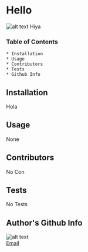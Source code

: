 
  # Hello
  ![alt text](https://img.shields.io/badge/License-MIT-red)
  Hiya
  ### Table of Contents
    * Installation
    * Usage
    * Contributors
    * Tests
    * Github Info
  ## Installation
  Hola
  ## Usage
  None
  ## Contributors
  No Con
  ## Tests
  No Tests
  ## Author's Github Info
  ![alt text](https://avatars1.githubusercontent.com/u/57814329?v=4)<br>
  [Email](null)
